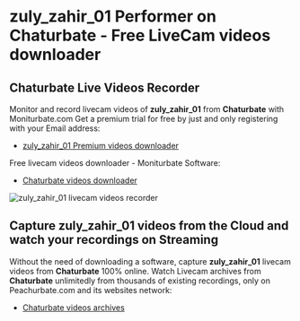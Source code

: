 # zuly_zahir_01 Performer on Chaturbate - Free LiveCam videos downloader

## Chaturbate Live Videos Recorder

Monitor and record livecam videos of **zuly_zahir_01** from **Chaturbate** with Moniturbate.com
Get a premium trial for free by just and only registering with your Email address:
* [zuly_zahir_01 Premium videos downloader](https://moniturbate.com/request-demo-licence-key.html)

Free livecam videos downloader - Moniturbate Software:
* [Chaturbate videos downloader](https://moniturbate.com/moniturbate-download-software.html)

![zuly_zahir_01 livecam videos recorder](https://peachurnet.com/templates/moniturbate-software.png)


## Capture zuly_zahir_01 videos from the Cloud and watch your recordings on Streaming

Without the need of downloading a software, capture **zuly_zahir_01** livecam videos from **Chaturbate** 100% online.
Watch Livecam archives from **Chaturbate** unlimitedly from thousands of existing recordings, only on Peachurbate.com and its websites network:
* [Chaturbate videos archives](https://peachurnet.com/)